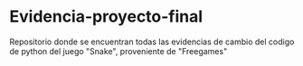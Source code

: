 # Evidencia-proyecto-final
Repositorio donde se encuentran todas las evidencias de cambio del codigo de python del juego "Snake", proveniente de "Freegames"
